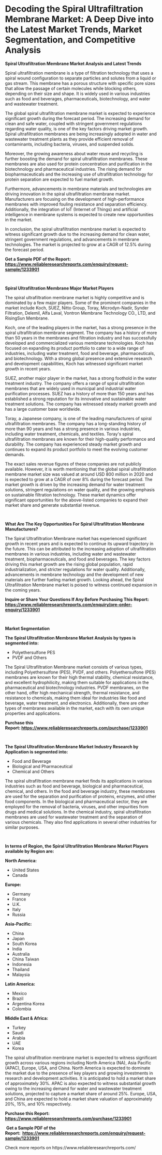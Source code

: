 <p><h1>Decoding the Spiral Ultrafiltration Membrane Market: A Deep Dive into the Latest Market Trends, Market Segmentation, and Competitive Analysis</h1></p><p><strong>Spiral Ultrafiltration Membrane Market Analysis and Latest Trends</strong></p>
<p><p>Spiral ultrafiltration membrane is a type of filtration technology that uses a spiral wound configuration to separate particles and solutes from a liquid or gas stream. This membrane has a porous structure with specific pore sizes that allow the passage of certain molecules while blocking others, depending on their size and shape. It is widely used in various industries such as food and beverages, pharmaceuticals, biotechnology, and water and wastewater treatment.</p><p>The global spiral ultrafiltration membrane market is expected to experience significant growth during the forecast period. The increasing demand for clean and safe water, coupled with stringent government regulations regarding water quality, is one of the key factors driving market growth. Spiral ultrafiltration membranes are being increasingly adopted in water and wastewater treatment plants as they provide efficient removal of contaminants, including bacteria, viruses, and suspended solids.</p><p>Moreover, the growing awareness about water reuse and recycling is further boosting the demand for spiral ultrafiltration membranes. These membranes are also used for protein concentration and purification in the biotechnology and pharmaceutical industries. The rising demand for biopharmaceuticals and the increasing use of ultrafiltration technology for protein separation are expected to fuel market growth.</p><p>Furthermore, advancements in membrane materials and technologies are driving innovation in the spiral ultrafiltration membrane market. Manufacturers are focusing on the development of high-performance membranes with improved fouling resistance and separation efficiency. Additionally, the integration of IoT (Internet of Things) and artificial intelligence in membrane systems is expected to create new opportunities in the market.</p><p>In conclusion, the spiral ultrafiltration membrane market is expected to witness significant growth due to the increasing demand for clean water, stringent government regulations, and advancements in membrane technologies. The market is projected to grow at a CAGR of 12.5% during the forecast period.</p></p>
<p><strong>Get a Sample PDF of the Report:&nbsp; <a href="https://www.reliableresearchreports.com/enquiry/request-sample/1233901">https://www.reliableresearchreports.com/enquiry/request-sample/1233901</a></strong></p>
<p>&nbsp;</p>
<p><strong>Spiral Ultrafiltration Membrane Major Market Players</strong></p>
<p><p>The spiral ultrafiltration membrane market is highly competitive and is dominated by a few major players. Some of the prominent companies in the market include Koch, SUEZ, Nitto Group, Toray, Microdyn-Nadir, Synder Filtration, Delemil, Alfa Laval, Vontron Membrane Technology CO., LTD, and RisingSun Membrane.</p><p>Koch, one of the leading players in the market, has a strong presence in the spiral ultrafiltration membrane segment. The company has a history of more than 50 years in the membranes and filtration industry and has successfully developed and commercialized various membrane technologies. Koch has focused on expanding its product portfolio to cater to a wide range of industries, including water treatment, food and beverage, pharmaceuticals, and biotechnology. With a strong global presence and extensive research and development capabilities, Koch has witnessed significant market growth in recent years.</p><p>SUEZ, another major player in the market, has a strong foothold in the water treatment industry. The company offers a range of spiral ultrafiltration membranes that are widely used in municipal and industrial water purification processes. SUEZ has a history of more than 150 years and has established a strong reputation for its innovative and sustainable water treatment solutions. The company has witnessed steady market growth and has a large customer base worldwide.</p><p>Toray, a Japanese company, is one of the leading manufacturers of spiral ultrafiltration membranes. The company has a long-standing history of more than 90 years and has a strong presence in various industries, including water treatment, chemicals, and textiles. Toray's spiral ultrafiltration membranes are known for their high-quality performance and durability. The company has experienced steady market growth and continues to expand its product portfolio to meet the evolving customer demands.</p><p>The exact sales revenue figures of these companies are not publicly available. However, it is worth mentioning that the global spiral ultrafiltration membrane market size was valued at around USD 800 million in 2020 and is expected to grow at a CAGR of over 8% during the forecast period. The market growth is driven by the increasing demand for water treatment solutions, stringent regulations on water quality, and the growing emphasis on sustainable filtration technology. These market dynamics offer significant opportunities for the above-listed companies to expand their market share and generate substantial revenue.</p></p>
<p>&nbsp;</p>
<p><strong>What Are The Key Opportunities For Spiral Ultrafiltration Membrane Manufacturers?</strong></p>
<p><p>The Spiral Ultrafiltration Membrane market has experienced significant growth in recent years and is expected to continue its upward trajectory in the future. This can be attributed to the increasing adoption of ultrafiltration membranes in various industries, including water and wastewater treatment, biopharmaceuticals, and food and beverages. The key factors driving this market growth are the rising global population, rapid industrialization, and stricter regulations for water quality. Additionally, advancements in membrane technology and the development of new materials are further fueling market growth. Looking ahead, the Spiral Ultrafiltration Membrane market is poised to witness continued expansion in the coming years.</p></p>
<p><strong>Inquire or Share Your Questions If Any Before Purchasing This Report: <a href="https://www.reliableresearchreports.com/enquiry/pre-order-enquiry/1233901">https://www.reliableresearchreports.com/enquiry/pre-order-enquiry/1233901</a></strong></p>
<p>&nbsp;</p>
<p><strong>Market Segmentation</strong></p>
<p><strong>The Spiral Ultrafiltration Membrane Market Analysis by types is segmented into:</strong></p>
<p><ul><li>Polyethersulfone PES</li><li>PVDF and Others</li></ul></p>
<p><p>The Spiral Ultrafiltration Membrane market consists of various types, including Polyethersulfone (PES), PVDF, and others. Polyethersulfone (PES) membranes are known for their high thermal stability, chemical resistance, and excellent hydrophilicity, making them suitable for applications in the pharmaceutical and biotechnology industries. PVDF membranes, on the other hand, offer high mechanical strength, thermal resistance, and resistance to chemicals, making them ideal for industries like food and beverage, water treatment, and electronics. Additionally, there are other types of membranes available in the market, each with its own unique properties and applications.</p></p>
<p><strong>Purchase this Report:&nbsp;<a href="https://www.reliableresearchreports.com/purchase/1233901">https://www.reliableresearchreports.com/purchase/1233901</a></strong></p>
<p>&nbsp;</p>
<p><strong>The Spiral Ultrafiltration Membrane Market Industry Research by Application is segmented into:</strong></p>
<p><ul><li>Food and Beverage</li><li>Biological and Pharmaceutical</li><li>Chemical and Others</li></ul></p>
<p><p>The spiral ultrafiltration membrane market finds its applications in various industries such as food and beverage, biological and pharmaceutical, chemical, and others. In the food and beverage industry, these membranes are used for the separation and purification of proteins, enzymes, and other food components. In the biological and pharmaceutical sector, they are employed for the removal of bacteria, viruses, and other impurities from drugs and medical solutions. In the chemical industry, spiral ultrafiltration membranes are used for wastewater treatment and the separation of various chemicals. They also find applications in several other industries for similar purposes.</p></p>
<p>&nbsp;</p>
<p><strong>In terms of Region, the Spiral Ultrafiltration Membrane Market Players available by Region are:</strong></p>
<p>
    <p> <strong> North America: </strong>
        <ul>
            <li>United States</li>
            <li>Canada</li>
        </ul>
        </p> 
    <p> <strong> Europe: </strong>
        <ul>
            <li>Germany</li>
            <li>France</li>
            <li>U.K.</li>
            <li>Italy</li>
            <li>Russia</li>
        </ul>
        </p> 
    <p> <strong> Asia-Pacific: </strong>
        <ul>
            <li>China</li>
            <li>Japan</li>
            <li>South Korea</li>
            <li>India</li>
            <li>Australia</li>
            <li>China Taiwan</li>
            <li>Indonesia</li>
            <li>Thailand</li>
            <li>Malaysia</li>
        </ul>
        </p> 
    <p> <strong> Latin America: </strong>
        <ul>
            <li>Mexico</li>
            <li>Brazil</li>
            <li>Argentina Korea</li>
            <li>Colombia</li>
        </ul>
        </p> 
    <p> <strong> Middle East & Africa: </strong>
        <ul>
            <li>Turkey</li>
            <li>Saudi</li>
            <li>Arabia</li>
            <li>UAE</li>
            <li>Korea</li>
        </ul>
    </p>
    </p>
<p><p>The spiral ultrafiltration membrane market is expected to witness significant growth across various regions including North America (NA), Asia Pacific (APAC), Europe, USA, and China. North America is expected to dominate the market due to the presence of key players and growing investments in research and development activities. It is anticipated to hold a market share of approximately 30%. APAC is also expected to witness substantial growth owing to the increasing demand for water and wastewater treatment solutions, projected to capture a market share of around 25%. Europe, USA, and China are expected to hold a market share valuation of approximately 20%, 15%, and 10% respectively.</p></p>
<p><strong>Purchase this Report: <a href="https://www.reliableresearchreports.com/purchase/1233901">https://www.reliableresearchreports.com/purchase/1233901</a></strong></p>
<p>&nbsp;<strong>Get a Sample PDF of the Report:&nbsp;&nbsp;<a href="https://www.reliableresearchreports.com/enquiry/request-sample/1233901">https://www.reliableresearchreports.com/enquiry/request-sample/1233901</a></strong></p>
<p><strong></strong></p>
<p>Check more reports on https://www.reliableresearchreports.com/</p>